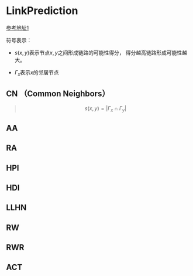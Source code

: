 # LinkPrediction

[参考地址1](https://github.com/CodeZWT/Link-Prediction/tree/master/similarity_indicators)

符号表示：

* $s(x, y)$表示节点$x, y$之间形成链路的可能性得分， 得分越高链路形成可能性越大。

* $\Gamma_x$表示$x$的邻居节点

## CN （Common Neighbors）

>$$ s(x, y) = |\Gamma_x \cap \Gamma_y| $$

## AA



## RA

## HPI

## HDI

## LLHN

## RW

## RWR

## ACT